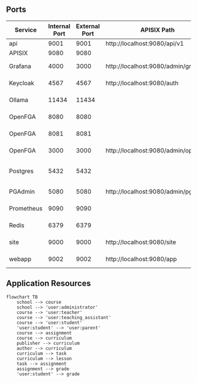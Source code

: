 
## Ports

| Service    | Internal Port | External Port | APISIX Path                         | Purpose                  | Username | Password | Store Name(s)                |
|------------|---------------|---------------|-------------------------------------|--------------------------|----------|----------|------------------------------|
| api        | 9001          | 9001          | http://localhost:9080/api/v1        | API Server               |          |          |                              |
| APISIX     | 9080          | 9080          |                                     | API Gateway              |          |          |                              |
| Grafana    | 4000          | 3000          | http://localhost:9080/admin/grafana | Monitoring Dashboards    | grafana  | grafana  |                              |
| Keycloak   | 4567          | 4567          | http://localhost:9080/auth          | Authentication Server    | keycloak | keycloak |                              |
| Ollama     | 11434         | 11434         |                                     | Ollama local LLM         |          |          |                              |
| OpenFGA    | 8080          | 8080          |                                     | OpenFGA HTTP API         |          |          |                              |
| OpenFGA    | 8081          | 8081          |                                     | OpenFGA gRPC API         |          |          |                              |
| OpenFGA    | 3000          | 3000          | http://localhost:9080/admin/openfga | OpenFGA Playground       |          |          |                              |
| Postgres   | 5432          | 5432          |                                     | Primary DB               | postgres | postgres | gradebook, keycloak, openfga |
| PGAdmin    | 5080          | 5080          | http://localhost:9080/admin/pgadmin | DB Administration        | postgres | postgres |                              |
| Prometheus | 9090          | 9090          |                                     | Metrics Aggregator       |          |          |                              |
| Redis      | 6379          | 6379          |                                     | Cache, Pub/Sub           |          | redis    | redis                        |
| site       | 9000          | 9000          | http://localhost:9080/site          | Hugo Static Landing Site |          |          |                              |
| webapp     | 9002          | 9002          | http://localhost:9080/app           | WASM Web App             |          |          |                              |

## Application Resources

```mermaid
flowchart TB
    school --> course
    school --> 'user:administrator'
    course --> 'user:teacher'
    course --> 'user:teaching_assistant'
    course --> 'user:student'
    'user:student' --> 'user:parent'
    course --> assignment
    course --> curriculum
    publisher --> curriculum
    author --> curriculum
    curriculum --> task
    curriculum --> lesson
    task --> assignment
    assignment --> grade
    'user:student' --> grade
```
